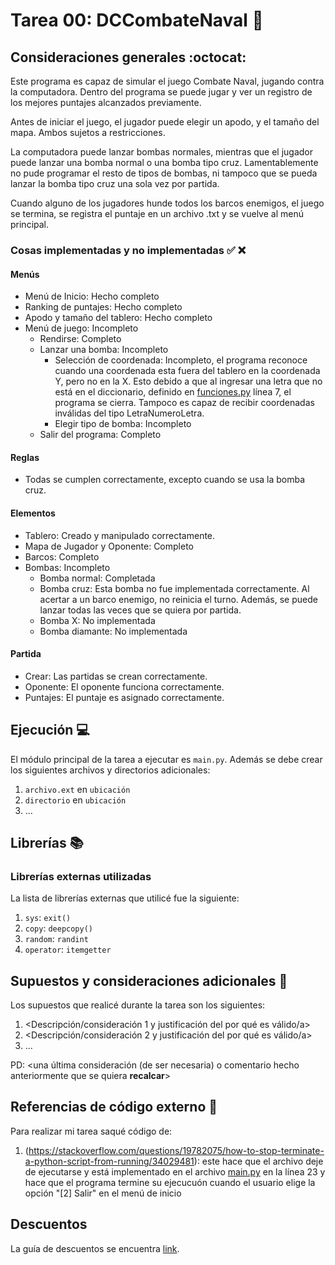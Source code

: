 # Tarea 00: DCCombateNaval :school_satchel:

## Consideraciones generales :octocat:

Este programa es capaz de simular el juego Combate Naval, jugando contra la computadora. Dentro del programa se puede jugar y ver un registro de los mejores puntajes alcanzados previamente. 

Antes de iniciar el juego, el jugador puede elegir un apodo, y el tamaño del mapa. Ambos sujetos a restricciones.

La computadora puede lanzar bombas normales, mientras que el jugador puede lanzar una bomba normal o una bomba tipo cruz.
Lamentablemente no pude programar el resto de tipos de bombas, ni tampoco que se pueda lanzar la bomba tipo cruz una sola vez por partida.

Cuando alguno de los jugadores hunde todos los barcos enemigos, el juego se termina, se registra el puntaje en un archivo .txt y se vuelve al menú principal.


### Cosas implementadas y no implementadas :white_check_mark: :x:

#### Menús ####
* Menú de Inicio: Hecho completo
* Ranking de puntajes: Hecho completo
* Apodo y tamaño del tablero: Hecho completo
* Menú de juego: Incompleto
    * Rendirse: Completo
    * Lanzar una bomba: Incompleto
        * Selección de coordenada: Incompleto, el programa reconoce cuando una coordenada esta fuera del tablero en la coordenada Y, pero no en la X. Esto debido a que al ingresar una letra que no está en el diccionario, definido en [funciones.py](funciones.py) línea 7, el programa se cierra. Tampoco es capaz de recibir coordenadas inválidas del tipo LetraNumeroLetra.
        * Elegir tipo de bomba: Incompleto
    * Salir del programa: Completo

#### Reglas ####
* Todas se cumplen correctamente, excepto cuando se usa la bomba cruz.

#### Elementos ####
* Tablero: Creado y manipulado correctamente.
* Mapa de Jugador y Oponente: Completo
* Barcos: Completo
* Bombas: Incompleto
    * Bomba normal: Completada
    * Bomba cruz: Esta bomba no fue implementada correctamente. Al acertar a un barco enemigo, no reinicia el turno. Además, se puede lanzar todas las veces que se quiera por partida.
    * Bomba X: No implementada
    * Bomba diamante: No implementada

#### Partida ####
* Crear: Las partidas se crean correctamente.
* Oponente: El oponente funciona correctamente.
* Puntajes: El puntaje es asignado correctamente.


## Ejecución :computer:
El módulo principal de la tarea a ejecutar es  ```main.py```. Además se debe crear los siguientes archivos y directorios adicionales:
1. ```archivo.ext``` en ```ubicación```
2. ```directorio``` en ```ubicación```
3. ...


## Librerías :books:
### Librerías externas utilizadas
La lista de librerías externas que utilicé fue la siguiente:

1. ```sys```: ```exit()```
2. ```copy```: ```deepcopy()```
3. ```random```: ```randint```
4. ```operator```: ```itemgetter```


## Supuestos y consideraciones adicionales :thinking:
Los supuestos que realicé durante la tarea son los siguientes:

1. <Descripción/consideración 1 y justificación del por qué es válido/a> 
2. <Descripción/consideración 2 y justificación del por qué es válido/a>
3. ...

PD: <una última consideración (de ser necesaria) o comentario hecho anteriormente que se quiera **recalcar**>


## Referencias de código externo :book:

Para realizar mi tarea saqué código de:
1. (https://stackoverflow.com/questions/19782075/how-to-stop-terminate-a-python-script-from-running/34029481): este hace que el archivo deje de ejecutarse y está implementado en el archivo [main.py](main.py) en la línea 23 y hace que el programa termine su ejecucuón cuando el usuario elige la opción "[2] Salir" en el menú de inicio


## Descuentos
La guía de descuentos se encuentra [link](https://github.com/IIC2233/syllabus/blob/master/Tareas/Descuentos.md).

